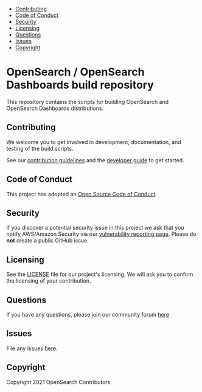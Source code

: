  - [Contributing](#contributing)
 - [Code of Conduct](#code-of-conduct)
 - [Security](#security)
 - [Licensing](#licensing)
 - [Questions](#Questions)
 - [Issues](#Issues)
 - [Copyright](#copyright)

 # OpenSearch / OpenSearch Dashboards build repository

This repository contains the scripts for building OpenSearch and OpenSearch Dashboards distributions.

## Contributing

We welcome you to get involved in development, documentation, and testing of the build scripts.

See our [contribution guidelines](CONTRIBUTING.md) and the [developer guide](DEVELOPER_GUIDE.md) to get started.

## Code of Conduct

This project has adopted an [Open Source Code of Conduct](CODE_OF_CONDUCT.md).

## Security

If you discover a potential security issue in this project we ask that you notify AWS/Amazon Security via our [vulnerability reporting page](http://aws.amazon.com/security/vulnerability-reporting/). Please do **not** create a public GitHub issue.

## Licensing

See the [LICENSE](LICENSE.txt) file for our project's licensing. We will ask you to confirm the licensing of your contribution.

## Questions

If you have any questions, please join our community forum [here](https://discuss.opendistrocommunity.dev/)

## Issues

File any issues [here](https://github.com/opensearch-project/opensearch-build/issues).

## Copyright

Copyright 2021 OpenSearch Contributors
